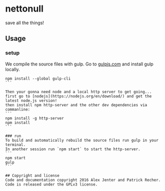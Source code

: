 # nettonull
save all the things!


## Usage

### setup
We compile the source files with gulp. Go to [gulpjs.com](http://gulpjs.com/) and install gulp locally.
````
npm install --global gulp-cli
```

Then your gonna need node and a local http server to get going...
first go to [nodejs](https://nodejs.org/en/download/) and get the latest node.js version!
then install npm http-server and the other dev dependencies via commanline:
```
npm install -g http-server
npm install
```

### run
To build and automatically rebuild the source files run gulp in your terminal.
In another session run `npm start` to start the http-server.
```
npm start
gulp
```

## Copyright and license
Code and documentation copyright 2016 Alex Jenter and Patrick Recher. Code is released under the GPLv3 license.
